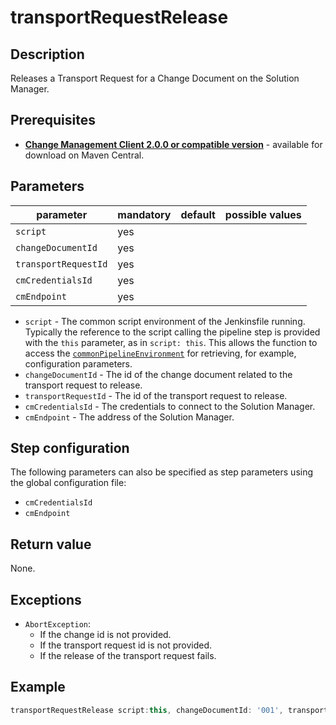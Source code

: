 # transportRequestRelease

## Description
Releases a Transport Request for a Change Document on the Solution Manager.

## Prerequisites
* **[Change Management Client 2.0.0 or compatible version](http://central.maven.org/maven2/com/sap/devops/cmclient/dist.cli/)** - available for download on Maven Central.

## Parameters
| parameter        | mandatory | default                                                | possible values    |
| -----------------|-----------|--------------------------------------------------------|--------------------|
| `script`        | yes       |                                                    |                    |
| `changeDocumentId`        | yes       |                                                    |                    |
| `transportRequestId`| yes   |                                                    |                    |
| `cmCredentialsId`  | yes       |                                                    |                    |
| `cmEndpoint`        | yes       |                                                    |                    |

* `script` - The common script environment of the Jenkinsfile running. Typically the reference to the script calling the pipeline step is provided with the `this` parameter, as in `script: this`. This allows the function to access the [`commonPipelineEnvironment`](commonPipelineEnvironment.md) for retrieving, for example, configuration parameters.
* `changeDocumentId` - The id of the change document related to the transport request to release.
* `transportRequestId` - The id of the transport request to release.
* `cmCredentialsId` - The credentials to connect to the Solution Manager.
* `cmEndpoint` - The address of the Solution Manager.

## Step configuration
The following parameters can also be specified as step parameters using the global configuration file:

* `cmCredentialsId`
* `cmEndpoint`

## Return value
None.

## Exceptions
* `AbortException`:
    * If the change id is not provided.
    * If the transport request id is not provided.
    * If the release of the transport request fails.

## Example
```groovy
transportRequestRelease script:this, changeDocumentId: '001', transportRequestId: '001'
```

